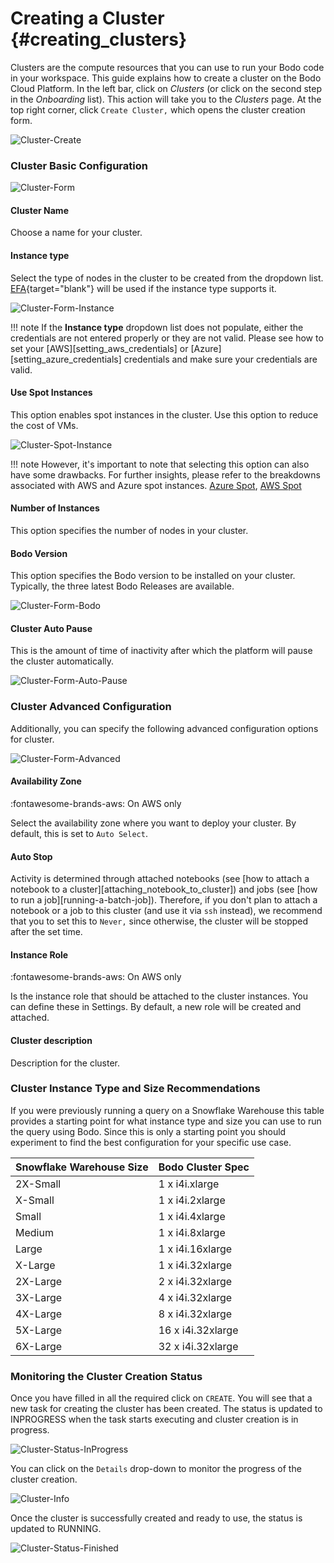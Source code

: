 # Creating a Cluster {#creating_clusters}

Clusters are the compute resources that you can use to run your Bodo code in your workspace. This guide explains how to create a cluster on the Bodo Cloud Platform.
In the left bar, click on _Clusters_ (or click on the second step in the
_Onboarding_ list). This action will take you to the _Clusters_ page. At the top right corner,
click `Create Cluster,` which opens the cluster creation form.

![Cluster-Create](../../platform2-gifs/create_cluster.gif#center)

### Cluster Basic Configuration

![Cluster-Form](../../platform2-gifs/create_cluster_form.gif#center)

#### Cluster Name

Choose a name for your cluster.

#### Instance type

Select the type of nodes in the cluster to be created from the dropdown list.
[EFA](https://aws.amazon.com/hpc/efa/){target="blank"} will be used if the instance type supports it.

![Cluster-Form-Instance](../../platform2-gifs/create_cluster_list.gif#center)

!!! note
    If the **Instance type** dropdown list does not populate,
    either the credentials are not entered properly or they are not valid.
    Please see how to set your [AWS][setting_aws_credentials]
    or [Azure][setting_azure_credentials] credentials and make sure your credentials are valid.

#### Use Spot Instances

This option enables spot instances in the cluster. Use this option to reduce the cost of VMs.

![Cluster-Spot-Instance](../../platform2-screenshots/use_spot_instance.png#center)

!!! note
    However, it's important to note that selecting this option can also have some drawbacks. 
    For further insights, please refer to the breakdowns associated with AWS and Azure spot instances.
    [Azure Spot](https://azure.microsoft.com/en-us/products/virtual-machines/spot), [AWS Spot](https://aws.amazon.com/ec2/spot/)

#### Number of Instances

This option specifies the number of nodes in your cluster.

#### Bodo Version 

This option specifies the Bodo version to be installed on your cluster. 
Typically, the three latest Bodo Releases are available.

![Cluster-Form-Bodo](../../platform2-screenshots/cluster_bodo_version.png#center)

#### Cluster Auto Pause

This is the amount of time of inactivity after which the platform will pause the cluster automatically.

![Cluster-Form-Auto-Pause](../../platform2-screenshots/cluster_auto_pause.png#center)

### Cluster Advanced Configuration
Additionally, you can specify the following advanced configuration options for cluster.

![Cluster-Form-Advanced](../../platform2-screenshots/cluster_advanced.png#center)

#### Availability Zone

:fontawesome-brands-aws: On AWS only

Select the availability zone where you want to deploy your cluster. By default, this is set to `Auto Select`.

#### Auto Stop 

Activity is determined through attached notebooks (see
[how to attach a notebook to a cluster][attaching_notebook_to_cluster]) and jobs
(see [how to run a job][running-a-batch-job]). Therefore, if you
don't plan to attach a notebook or a job to this cluster (and use it
via `ssh` instead), we recommend that you to set this to
`Never,` since otherwise, the cluster will be stopped after
the set time.

#### Instance Role 

:fontawesome-brands-aws: On AWS only 

Is the instance role that should be attached to the cluster instances. 
You can define these in Settings. By default, a new role will be created and attached.

#### Cluster description 

Description for the cluster.

### Cluster Instance Type and Size Recommendations
If you were previously running a query on a Snowflake Warehouse this table provides a starting point for what
instance type and size you can use to run the query using Bodo. Since this is only a starting point you should
experiment to find the best configuration for your specific use case.

| Snowflake Warehouse Size | Bodo Cluster Spec |
|--------------------------|-------------------|
| 2X-Small                 | 1 x i4i.xlarge    |
| X-Small                  | 1 x i4i.2xlarge   |
| Small                    | 1 x i4i.4xlarge   |
| Medium                   | 1 x i4i.8xlarge   |
| Large                    | 1 x i4i.16xlarge  |
| X-Large                  | 1 x i4i.32xlarge  |
| 2X-Large                 | 2 x i4i.32xlarge  |
| 3X-Large                 | 4 x i4i.32xlarge  |
| 4X-Large                 | 8 x i4i.32xlarge  |
| 5X-Large                 | 16 x i4i.32xlarge |
| 6X-Large                 | 32 x i4i.32xlarge |

### Monitoring the Cluster Creation Status

Once you have filled in all the required click on `CREATE`. You will see that a new task for creating the
cluster has been created. The status is updated to <inpg>INPROGRESS</inpg> when the task starts executing and
cluster creation is in progress.

![Cluster-Status-InProgress](../../platform2-screenshots/cluster_inprogress.png#center)

You can click on the `Details` drop-down to monitor the progress of the
cluster creation.

![Cluster-Info](../../platform2-screenshots/cluster_inprogress_deatails.png#center)

Once the cluster is successfully created and ready to use, the status is
updated to <fin>RUNNING</fin>.

![Cluster-Status-Finished](../../platform2-gifs/create_cluster_details.gif#center)
